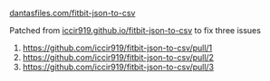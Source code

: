 [dantasfiles.com/fitbit-json-to-csv](https://dantasfiles.com/fitbit-json-to-csv/)

Patched from [iccir919.github.io/fitbit-json-to-csv](https://iccir919.github.io/fitbit-json-to-csv) to fix three issues
1. https://github.com/iccir919/fitbit-json-to-csv/pull/1
1. https://github.com/iccir919/fitbit-json-to-csv/pull/2
1. https://github.com/iccir919/fitbit-json-to-csv/pull/3


